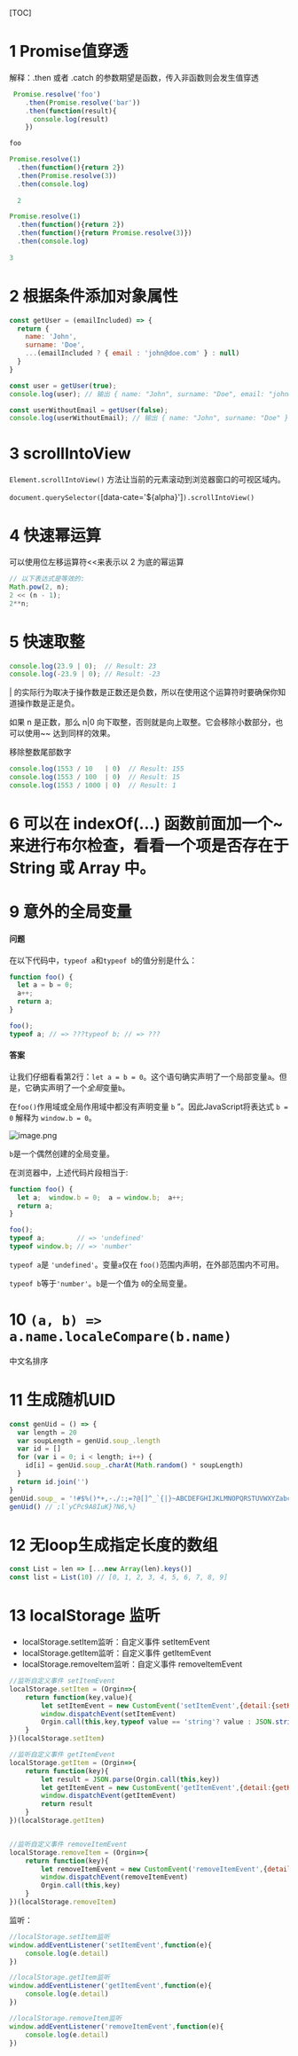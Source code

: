 [TOC]



# 1 Promise值穿透

解释：.then 或者 .catch 的参数期望是函数，传入非函数则会发生值穿透

```js
 Promise.resolve('foo')
    .then(Promise.resolve('bar'))
    .then(function(result){
      console.log(result)
    })

foo
```
```js
Promise.resolve(1)
  .then(function(){return 2})
  .then(Promise.resolve(3))
  .then(console.log)
  
  2
```

```js
Promise.resolve(1)
  .then(function(){return 2})
  .then(function(){return Promise.resolve(3)})
  .then(console.log)
  
3
```



# 2 根据条件添加对象属性

```js
const getUser = (emailIncluded) => {
  return {
    name: 'John',
    surname: 'Doe',
    ...(emailIncluded ? { email : 'john@doe.com' } : null)
  }
}

const user = getUser(true);
console.log(user); // 输出 { name: "John", surname: "Doe", email: "john@doe.com" }

const userWithoutEmail = getUser(false);
console.log(userWithoutEmail); // 输出 { name: "John", surname: "Doe" }
```



# 3 scrollIntoView
`Element.scrollIntoView()` 方法让当前的元素滚动到浏览器窗口的可视区域内。

`document.querySelector(`[data-cate='${alpha}']`).scrollIntoView()`



# 4 快速幂运算
可以使用位左移运算符<<来表示以 2 为底的幂运算

```js
// 以下表达式是等效的:
Math.pow(2, n);
2 << (n - 1);
2**n;
```



# 5 快速取整

```js
console.log(23.9 | 0);  // Result: 23
console.log(-23.9 | 0); // Result: -23
```
| 的实际行为取决于操作数是正数还是负数，所以在使用这个运算符时要确保你知道操作数是正是负。

如果 n 是正数，那么 n|0 向下取整，否则就是向上取整。它会移除小数部分，也可以使用~~ 达到同样的效果。



移除整数尾部数字
```js
console.log(1553 / 10   | 0)  // Result: 155
console.log(1553 / 100  | 0)  // Result: 15
console.log(1553 / 1000 | 0)  // Result: 1
```



# 6 可以在 indexOf(…) 函数前面加一个~ 来进行布尔检查，看看一个项是否存在于 String 或 Array 中。



# 9 意外的全局变量

#### 问题

在以下代码中，`typeof a`和`typeof b`的值分别是什么：

```js
function foo() {
  let a = b = 0;
  a++;
  return a;
}

foo();
typeof a; // => ???typeof b; // => ???
```

#### 答案

让我们仔细看看第2行：`let a = b = 0`。这个语句确实声明了一个局部变量`a`。但是，它确实声明了一个*全局*变量`b`。

在`foo()`作用域或全局作用域中都没有声明变量 `b` ”。因此JavaScript将表达式 `b = 0` 解释为 `window.b = 0`。

![image.png](https://user-gold-cdn.xitu.io/2019/11/3/16e3029e3d0539ec?imageView2/0/w/1280/h/960/format/webp/ignore-error/1)



`b`是一个偶然创建的全局变量。

在浏览器中，上述代码片段相当于:

```js
function foo() {
  let a;  window.b = 0;  a = window.b;  a++;
  return a;
}

foo();
typeof a;        // => 'undefined'
typeof window.b; // => 'number'
```

`typeof a`是 `'undefined'`。变量`a`仅在 `foo()`范围内声明，在外部范围内不可用。

`typeof b`等于`'number'`。`b`是一个值为 `0`的全局变量。



# 10 `(a, b) => a.name.localeCompare(b.name)` 

中文名排序



# 11 生成随机UID

```js
const genUid = () => {
  var length = 20
  var soupLength = genUid.soup_.length
  var id = []
  for (var i = 0; i < length; i++) {
    id[i] = genUid.soup_.charAt(Math.random() * soupLength)
  }
  return id.join('')
}
genUid.soup_ = '!#$%()*+,-./:;=?@[]^_`{|}~ABCDEFGHIJKLMNOPQRSTUVWXYZabcdefghijklmnopqrstuvwxyz0123456789'
genUid() // ;l`yCPc9A8IuK}?N6,%}

```



# 12 无loop生成指定长度的数组

```js
const List = len => [...new Array(len).keys()]
const list = List(10) // [0, 1, 2, 3, 4, 5, 6, 7, 8, 9]
```



# 13 localStorage 监听

- localStorage.setItem监听：自定义事件 setItemEvent
- localStorage.getItem监听：自定义事件 getItemEvent
- localStorage.removeItem监听：自定义事件 removeItemEvent

```javascript
//监听自定义事件 setItemEvent
localStorage.setItem = (Orgin=>{
    return function(key,value){
        let setItemEvent = new CustomEvent('setItemEvent',{detail:{setKey:key,value}})
        window.dispatchEvent(setItemEvent)
        Orgin.call(this,key,typeof value == 'string'? value : JSON.stringify(value))
    }
})(localStorage.setItem)

//监听自定义事件 getItemEvent
localStorage.getItem = (Orgin=>{
    return function(key){
        let result = JSON.parse(Orgin.call(this,key))
        let getItemEvent = new CustomEvent('getItemEvent',{detail:{getKey:key,value:result}})
        window.dispatchEvent(getItemEvent)
        return result 
    }
})(localStorage.getItem)


//监听自定义事件 removeItemEvent
localStorage.removeItem = (Orgin=>{
    return function(key){
        let removeItemEvent = new CustomEvent('removeItemEvent',{detail:{removeKey:key}})
        window.dispatchEvent(removeItemEvent)
        Orgin.call(this,key)
    }
})(localStorage.removeItem)
```

监听：

```javascript
//localStorage.setItem监听
window.addEventListener('setItemEvent',function(e){
    console.log(e.detail)
})

//localStorage.getItem监听
window.addEventListener('getItemEvent',function(e){
    console.log(e.detail)
}) 

//localStorage.removeItem监听
window.addEventListener('removeItemEvent',function(e){
    console.log(e.detail)
})
```


 

